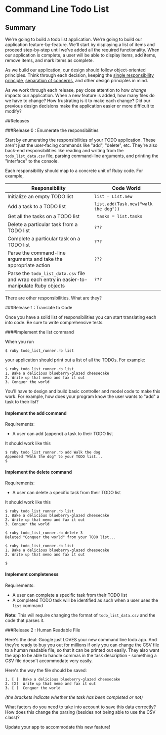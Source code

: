 # Command Line Todo List

## Summary
We're going to build a todo list application.  We're going to build our application feature-by-feature.  We'll start by displaying a list of items and proceed step-by-step until we've added all the required functionality. When our application is complete, a user will be able to display items, add items, remove items, and mark items as complete.

As we build our application, our design should follow object-oriented principles.  Think through each decision, keeping the [single responsibility principle](http://en.wikipedia.org/wiki/Single_responsibility_principle), [separation of concerns](http://en.wikipedia.org/wiki/Separation_of_concerns), and other design principles in mind.

As we work through each release, pay close attention to how *change* impacts our application.  When a new feature is added, how many files do we have to change?  How frustrating is it to make each change?  Did our previous design decisions make the application easier or more difficult to modify?


##Releases

###Release 0 : Enumerate the responsibilities

Start by enumerating the responsibilities of your TODO application.  These aren't just the user-facing commands like "add", "delete", etc.  They're also back-end responsibilities like reading and writing from the `todo_list_data.csv` file, parsing command-line arguments, and printing the "interface" to the console.

Each responsibility should map to a concrete unit of Ruby code.  For example,

Responsibility                                                                     | Code World
-----------------------------------------------------------------------------------|------------------------------------
Initialize an empty TODO list                                                      | `list = List.new`
Add a task to a TODO list                                                          | `list.add(Task.new("walk the dog"))`
Get all the tasks on a TODO list                                                   | ` tasks = list.tasks`
Delete a particular task from a TODO list                                          | `???`
Complete a particular task on a TODO list                                          | `???`
Parse the command-line arguments and take the appropriate action                   | `???`
Parse the `todo_list_data.csv` file and wrap each entry in easier-to-manipulate Ruby objects | `???`


There are other responsibilities.  What are they?

###Release 1 : Translate to Code

Once you have a solid list of responsibilities you can start translating each into code.  Be sure to write comprehensive tests.

####Implement the list command

When you run

```text
$ ruby todo_list_runner.rb list
```

your application should print out a list of all the TODOs. For example:

```text
$ ruby todo_list_runner.rb list
1. Bake a delicious blueberry-glazed cheesecake
2. Write up that memo and fax it out
3. Conquer the world
```

You'll have to design and build basic controller and model code to make this work.  For example, how does your program know the user wants to "add" a task to their list?

#### Implement the add command

Requirements:

- A user can add (append) a task to their TODO list

It should work like this

```text
$ ruby todo_list_runner.rb add Walk the dog
Appended "Walk the dog" to your TODO list...
$
```

#### Implement the delete command

Requirements:

- A user can delete a specific task from their TODO list

It should work like this

```text
$ ruby todo_list_runner.rb list
1. Bake a delicious blueberry-glazed cheesecake
2. Write up that memo and fax it out
3. Conquer the world

$ ruby todo_list_runner.rb delete 3
Deleted "Conquer the world" from your TODO list...

$ ruby todo_list_runner.rb list
1. Bake a delicious blueberry-glazed cheesecake
2. Write up that memo and fax it out

$
```

#### Implement completeness

Requirements:

- A user can complete a specific task from their TODO list
- A completed TODO task will be identified as such when a user uses the `list` command

**Note**: This will require changing the format of `todo_list_data.csv` and the code that parses it.

###Release 2 : Human Readable File

Here's the deal:  Google just LOVES your new command line todo app.  And they're ready to buy you out for millions if only you can change the CSV file to a human readable file, so that it can be printed out easily.  They also want the app to be able to handle commas in the task description - something a CSV file doesn't accommodate very easily.

Here's the way the file should be saved:

```text
1. [ ]  Bake a delicious blueberry-glazed cheesecake
2. [X]  Write up that memo and fax it out
3. [ ]  Conquer the world
```

*(the brackets indicate whether the task has been completed or not)*

What factors do you need to take into account to save this data correctly?  How does this change the parsing (besides not being able to use the CSV class)?

Update your app to accommodate this new feature!

